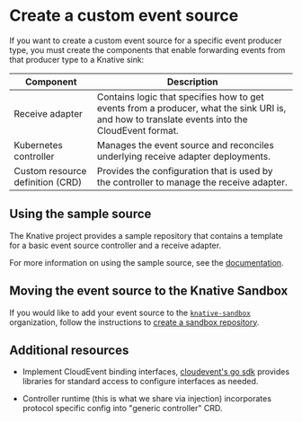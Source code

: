 # Create a custom event source

If you want to create a custom event source for a specific event producer type, you must create the components that enable forwarding events from that producer type to a Knative sink:

|Component |Description |
|------|---------------------|
|Receive adapter|Contains logic that specifies how to get events from a producer, what the sink URI is, and how to translate events into the CloudEvent format.|
|Kubernetes controller|Manages the event source and reconciles underlying receive adapter deployments.|
|Custom resource definition (CRD)|Provides the configuration that is used by the controller to manage the receive adapter.|

<!--TODO: Add links to components pages-->

## Using the sample source

The Knative project provides a sample repository that contains a template for a basic event source controller and a receive adapter.

For more information on using the sample source, see the [documentation](./sample-repo.md).

## Moving the event source to the Knative Sandbox

If you would like to add your event source to the [`knative-sandbox`](https://github.com/knative-sandbox) organization, follow the instructions to [create a sandbox repository](https://knative.dev/community/contributing/mechanics/creating-a-sandbox-repo/).

## Additional resources

* Implement CloudEvent binding interfaces, [cloudevent's go sdk](https://github.com/cloudevents/sdk-go) provides libraries for standard access to configure interfaces as needed.

* Controller runtime (this is what we share via injection) incorporates protocol specific config into "generic controller" CRD.
